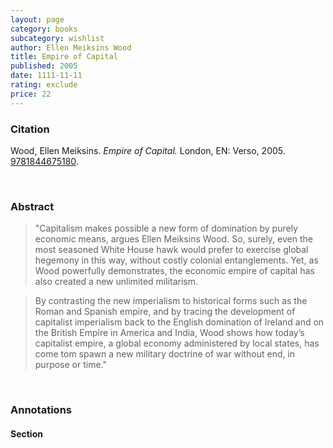 ```yaml
---
layout: page
category: books
subcategory: wishlist
author: Ellen Meiksins Wood
title: Empire of Capital
published: 2005
date: 1111-11-11
rating: exclude
price: 22
---
```


### Citation

Wood, Ellen Meiksins. *Empire of Capital.* London, EN: Verso, 2005. [9781844675180](https://www.versobooks.com/en-ca/products/1845-empire-of-capital).

<br>

### Abstract

> "Capitalism makes possible a new form of domination by purely economic means, argues Ellen Meiksins Wood. So, surely, even the most seasoned White House hawk would prefer to exercise global hegemony in this way, without costly colonial entanglements. Yet, as Wood powerfully demonstrates, the economic empire of capital has also created a new unlimited militarism.

> By contrasting the new imperialism to historical forms such as the Roman and Spanish empire, and by tracing the development of capitalist imperialism back to the English domination of Ireland and on the British Empire in America and India, Wood shows how today’s capitalist empire, a global economy administered by local states, has come tom spawn a new military doctrine of war without end, in purpose or time."

<br>

### Annotations

#### Section

<br>
